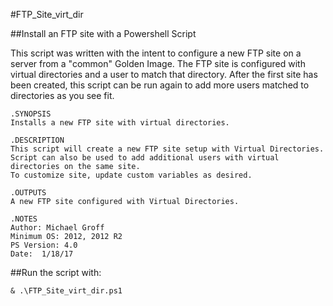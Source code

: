 #FTP_Site_virt_dir

##Install an FTP site with a Powershell Script

This script was written with the intent to configure a new FTP site on a server from a "common" Golden Image. The FTP site is configured with virtual directories and a user to match that directory. 
After the first site has been created, this script can be run again to add more users matched to directories as you see fit. 



    .SYNOPSIS
    Installs a new FTP site with virtual directories. 
    
    .DESCRIPTION
    This script will create a new FTP site setup with Virtual Directories.
    Script can also be used to add additional users with virtual directories on the same site. 
    To customize site, update custom variables as desired. 
        
    .OUTPUTS  
    A new FTP site configured with Virtual Directories. 
     
    .NOTES
    Author: Michael Groff
    Minimum OS: 2012, 2012 R2
    PS Version: 4.0
    Date:  1/18/17



##Run the script with: 

	& .\FTP_Site_virt_dir.ps1